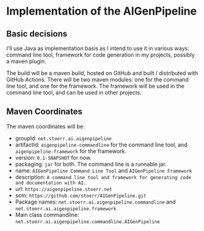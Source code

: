 # Implementation of the AIGenPipeline

## Basic decisions

I'll use Java as implementation basis as I intend to use it in various ways: command line tool, framework for code 
generation in my projects, possibly a maven plugin.

The build will be a maven build, hosted on GitHub and built / distributed with GitHub Actions.
There will be two maven modules: one for the command line tool, and one for the framework. The framework will be used in
the command line tool, and can be used in other projects.

## Maven Coordinates

The maven coordinates will be:
- groupId: `net.stoerr.ai.aigenpipeline`
- artifactId: `aigenpipeline-commandline` for the command line tool, and `aigenpipeline-framework` for the framework.
- version: `0.1-SNAPSHOT` for now.
- packaging: `jar` for both. The command line is a runnable jar.
- name: `AIGenPipeline Command Line Tool` and `AIGenPipeline Framework`
- description: `A command line tool and framework for generating code and documentation with AI.`
- url: `https://aigenpipeline.stoerr.net`
- scm: `https://github.com/stoerr/AIGenPipeline.git`
- Package names: `net.stoerr.ai.aigenpipeline.commandline` and `net.stoerr.ai.aigenpipeline.framework`
- Main class commandline: `net.stoerr.ai.aigenpipeline.commandline.AIGenPipeline`
